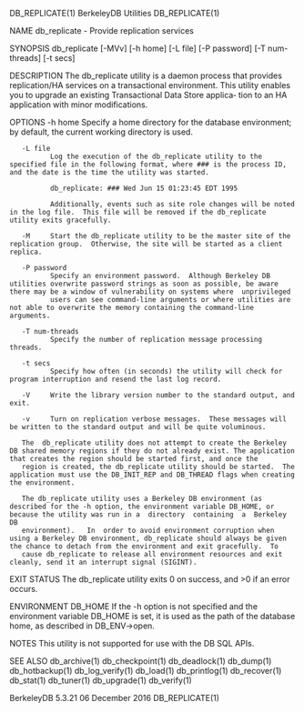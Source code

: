 DB_REPLICATE(1)                                                                              BerkeleyDB Utilities                                                                             DB_REPLICATE(1)



NAME
       db_replicate - Provide replication services

SYNOPSIS
       db_replicate [-MVv] [-h home] [-L file] [-P password] [-T num-threads] [-t secs]

DESCRIPTION
       The  db_replicate  utility is a daemon process that provides replication/HA services on a transactional environment. This utility enables you to upgrade an existing Transactional Data Store applica‐
       tion to an HA application with minor modifications.

OPTIONS
       -h home
              Specify a home directory for the database environment; by default, the current working directory is used.

       -L file
              Log the execution of the db_replicate utility to the specified file in the following format, where ### is the process ID, and the date is the time the utility was started.

              db_replicate: ### Wed Jun 15 01:23:45 EDT 1995

              Additionally, events such as site role changes will be noted in the log file.  This file will be removed if the db_replicate utility exits gracefully.

       -M     Start the db_replicate utility to be the master site of the replication group.  Otherwise, the site will be started as a client replica.

       -P password
              Specify an environment password.  Although Berkeley DB utilities overwrite password strings as soon as possible, be aware there may be a window of vulnerability on systems where  unprivileged
              users can see command-line arguments or where utilities are not able to overwrite the memory containing the command-line arguments.

       -T num-threads
              Specify the number of replication message processing threads.

       -t secs
              Specify how often (in seconds) the utility will check for program interruption and resend the last log record.

       -V     Write the library version number to the standard output, and exit.

       -v     Turn on replication verbose messages.  These messages will be written to the standard output and will be quite voluminous.

       The  db_replicate utility does not attempt to create the Berkeley DB shared memory regions if they do not already exist. The application that creates the region should be started first, and once the
       region is created, the db_replicate utility should be started.  The application must use the DB_INIT_REP and DB_THREAD flags when creating the environment.

       The db_replicate utility uses a Berkeley DB environment (as described for the -h option, the environment variable DB_HOME, or because the utility was run in a  directory  containing  a  Berkeley  DB
       environment).   In  order to avoid environment corruption when using a Berkeley DB environment, db_replicate should always be given the chance to detach from the environment and exit gracefully.  To
       cause db_replicate to release all environment resources and exit cleanly, send it an interrupt signal (SIGINT).

EXIT STATUS
       The db_replicate utility exits 0 on success, and >0 if an error occurs.

ENVIRONMENT
       DB_HOME
              If the -h option is not specified and the environment variable DB_HOME is set, it is used as the path of the database home, as described in DB_ENV->open.

NOTES
       This utility is not supported for use with the DB SQL APIs.

SEE ALSO
       db_archive(1) db_checkpoint(1) db_deadlock(1) db_dump(1) db_hotbackup(1) db_log_verify(1) db_load(1) db_printlog(1) db_recover(1) db_stat(1) db_tuner(1) db_upgrade(1) db_verify(1)



BerkeleyDB 5.3.21                                                                              06 December 2016                                                                               DB_REPLICATE(1)
